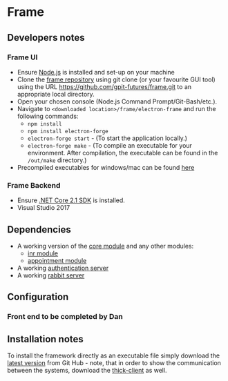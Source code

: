 # Frame

## Developers notes

### Frame UI

- Ensure [Node.js](https://nodejs.org/en/) is installed and set-up on your machine
- Clone the [frame repository](https://github.com/gpit-futures/frame.git) using git clone (or your favourite GUI tool) using the URL https://github.com/gpit-futures/frame.git to an appropriate local directory.
- Open your chosen console (Node.js Command Prompt/Git-Bash/etc.).
- Navigate to `<downloaded location>/frame/electron-frame` and run the following commands:
  - `npm install`
  - `npm install electron-forge`
  - `electron-forge start` - (To start the application locally.)
  - `electron-forge make` - (To compile an executable for your environment. After compilation, the executable can be found in the `/out/make` directory.)
- Precompiled executables for windows/mac can be found [here](https://github.com/gpit-futures/frame/releases)

### Frame Backend

- Ensure [.NET Core 2.1 SDK](https://www.microsoft.com/net/download) is installed.
- Visual Studio 2017

## Dependencies

- A working version of the [core module](https://github.com/gpit-futures/pulse) and any other modules:
  - [inr module](https://github.com/gpit-futures/inr)
  - [appointment module](https://github.com/gpit-futures/gpconnect-demonstrator)
- A working [authentication server](https://github.com/gpit-futures/auth-server)
- A working [rabbit server](https://github.com/rabbitmq/rabbitmq-server/releases)

## Configuration

### Front end to be completed by Dan

## Installation notes

To install the framework directly as an executable file simply download the [latest version](https://github.com/gpit-futures/frame/releases) from Git Hub - note, that in order to show the communication between the systems, download the [thick-client](https://github.com/gpit-futures/thick-client/releases) as well.